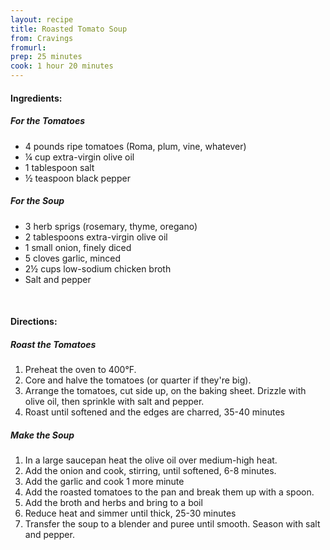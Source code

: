 ```yaml
---
layout: recipe
title: Roasted Tomato Soup
from: Cravings
fromurl: 
prep: 25 minutes
cook: 1 hour 20 minutes
---
```


#### Ingredients:

##### For the Tomatoes

* 4 pounds ripe tomatoes (Roma, plum, vine, whatever)
* ¼ cup extra-virgin olive oil
* 1 tablespoon salt
* ½ teaspoon black pepper

##### For the Soup

* 3 herb sprigs (rosemary, thyme, oregano)
* 2 tablespoons extra-virgin olive oil
* 1 small onion, finely diced
* 5 cloves garlic, minced
* 2½ cups low-sodium chicken broth
* Salt and pepper

<br>

#### Directions:

##### Roast the Tomatoes

1. Preheat the oven to 400°F. 
2. Core and halve the tomatoes (or quarter if they're big). 
3. Arrange the tomatoes, cut side up, on the baking sheet. Drizzle with olive oil, then sprinkle with salt and pepper.
4. Roast until softened and the edges are charred, 35-40 minutes

##### Make the Soup

1. In a large saucepan heat the olive oil over medium-high heat.
2. Add the onion and cook, stirring, until softened, 6-8 minutes.
3. Add the garlic and cook 1 more minute
4. Add the roasted tomatoes to the pan and break them up with a spoon.
5. Add the broth and herbs and bring to a boil
6. Reduce heat and simmer until thick, 25-30 minutes
7. Transfer the soup to a blender and puree until smooth. Season with salt and pepper.
